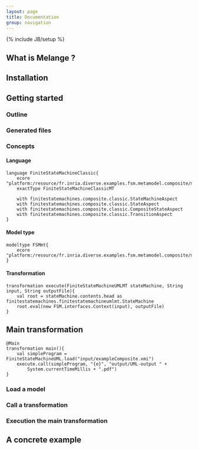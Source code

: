 ```yaml
---
layout: page
title: Documentation
group: navigation
---
```


{% include JB/setup %}

## What is Melange ?

## Installation

## Getting started

### Outline

### Generated files

### Concepts

#### Language

```
language FiniteStateMachineClassic{
	ecore "platform:/resource/fr.inria.diverse.examples.fsm.metamodel.composite/model/fsm.ecore"
	exactType FiniteStateMachineClassicMT
	
	with finitestatemachines.composite.classic.StateMachineAspect
	with finitestatemachines.composite.classic.StateAspect
	with finitestatemachines.composite.classic.CompositeStateAspect
	with finitestatemachines.composite.classic.TransitionAspect
}
```

#### Model type

```
modeltype FSMmt{
	ecore "platform:/resource/fr.inria.diverse.examples.fsm.metamodel.composite/model/fsm.ecore"
}
```

#### Transformation

```
transformation execute(FiniteStateMachineUMLMT stateMachine, String input, String outputFile){
	val root = stateMachine.contents.head as finitestatemachines.finitestatemachineumlmt.StateMachine
	root.eval(new FSM.interfaces.Context(input), outputFile)
}
```

## Main transformation

```
@Main
transformation main(){
	val simpleProgram = FiniteStateMachineUML.load("input/exampleComposite.xmi")
	execute.call(simpleProgram, "{e}", "output/UML-output " + 
		System.currentTimeMillis + ".pdf")
}
```

### Load a model

### Call a transformation

### Execution the main transformation

## A concrete example
